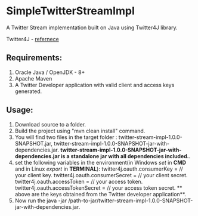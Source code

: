 # SimpleTwitterStreamImpl
A Twitter Stream implementation built on Java using Twitter4J library.

Twitter4J - [refernece](http://twitter4j.org/en/)

## Requirements: 

1) Oracle Java / OpenJDK - 8+
2) Apache Maven
3) A Twitter Developer application with valid client and access keys generated.

## Usage: 

1) Download source to a folder.
2) Build the project using "mvn clean install" command.
3) You will find two files in the target folder : twitter-stream-impl-1.0.0-SNAPSHOT.jar, twitter-stream-impl-1.0.0-SNAPSHOT-jar-with-dependencies.jar.
  **twitter-stream-impl-1.0.0-SNAPSHOT-jar-with-dependencies.jar is a standalone jar with all dependencies included.**.
4) set the following variables in the environment(in Windows *set* in **CMD** and in Linux *export* in  **TERMINAL**):
  twitter4j.oauth.consumerKey = // your client key.
  twitter4j.oauth.consumerSecret = // your client secret.
  twitter4j.oauth.accessToken = // your access token.
  twitter4j.oauth.accessTokenSecret = // your access token secret.
  ** above are the keys obtained from the Twitter developer application**.
5) Now run the java -jar /path-to-jar/twitter-stream-impl-1.0.0-SNAPSHOT-jar-with-dependencies.jar.
